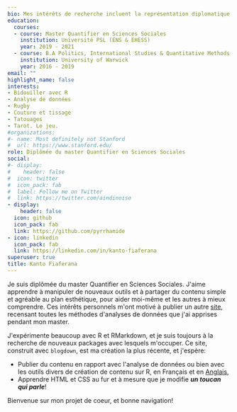 ```yaml
---
bio: Mes intérêts de recherche incluent la représentation diplomatique des îles, les incitations au vote destinées vers les jeunes adultes, et R.
education:
  courses:
  - course: Master Quantifier en Sciences Sociales
    institution: Université PSL (ENS & EHESS)
    year: 2019 - 2021
  - course: B.A Politics, International Studies & Quantitative Methods
    institution: University of Warwick
    year: 2016 - 2019
email: ""
highlight_name: false
interests:
- Bidouiller avec R
- Analyse de données
- Rugby
- Couture et tissage
- Tatouages
- Tarot. Le jeu.
#organizations:
#- name: Most definitely not Stanford
#  url: https://www.stanford.edu/
role: Diplômée du master Quantifier en Sciences Sociales
social:
#- display:
#    header: false
#  icon: twitter
#  icon_pack: fab
#  label: Follow me on Twitter
#  link: https://twitter.com/aindinoise
- display:
    header: false
  icon: github
  icon_pack: fab
  link: https://github.com/pyrrhamide
- icon: linkedin
  icon_pack: fab
  link: https://linkedin.com/in/kanto-fiaferana
superuser: true
title: Kanto Fiaferana
---
```


Je suis diplômée du master Quantifier en Sciences Sociales. J'aime apprendre à manipuler de nouveaux outils et à partager du contenu simple et agréable au plan esthétique, pour aider moi-même et les autres à mieux comprendre. Ces intérêts personnels m'ont motivé à publier un autre [site](https://pyrrhamide.github.io/regressions), recensant toutes les méthodes d'analyses de données que j'ai apprises pendant mon master.

J'expérimente beaucoup avec R et RMarkdown, et je suis toujours à la recherche de nouveaux packages avec lesquels m'occuper. Ce site, construit avec `blogdown`, est ma création la plus récente, et j'espère:

* Publier du contenu en rapport avec l'analyse de données ou bien avec les outils divers de création de contenu sur R, en Français et en [Anglais](/#about),
* Apprendre HTML et CSS au fur et à mesure que je modifie _**un toucan qui parle**_!

Bienvenue sur mon projet de coeur, et bonne navigation!

<!--- {{< icon name="download" pack="fas" >}} Download my {{< staticref "media/demo_resume.pdf" "newtab" >}}resumé{{< /staticref >}}. --->
